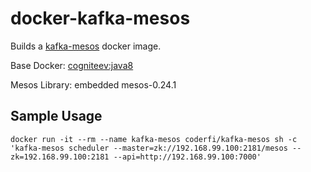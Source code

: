 # docker-kafka-mesos

Builds a [kafka-mesos](https://github.com/mesos/kafka/tree/master) docker image.

Base Docker: [cogniteev:java8](https://hub.docker.com/r/cogniteev/oracle-java)

Mesos Library: embedded mesos-0.24.1

## Sample Usage

    docker run -it --rm --name kafka-mesos coderfi/kafka-mesos sh -c 'kafka-mesos scheduler --master=zk://192.168.99.100:2181/mesos --zk=192.168.99.100:2181 --api=http://192.168.99.100:7000'
